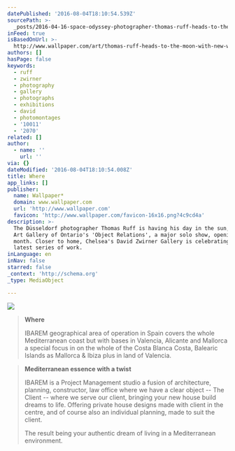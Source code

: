 ```yaml
---
datePublished: '2016-08-04T18:10:54.539Z'
sourcePath: >-
  _posts/2016-04-16-space-odyssey-photographer-thomas-ruff-heads-to-the-moon-wi.md
inFeed: true
isBasedOnUrl: >-
  http://www.wallpaper.com/art/thomas-ruff-heads-to-the-moon-with-new-work-at-david-zwirner
authors: []
hasPage: false
keywords:
  - ruff
  - zwirner
  - photography
  - gallery
  - photographs
  - exhibitions
  - david
  - photomontages
  - '10011'
  - '2070'
related: []
author:
  - name: ''
    url: ''
via: {}
dateModified: '2016-08-04T18:10:54.008Z'
title: Where
app_links: []
publisher:
  name: Wallpaper*
  domain: www.wallpaper.com
  url: 'http://www.wallpaper.com'
  favicon: 'http://www.wallpaper.com/favicon-16x16.png?4c9cd4a'
description: >-
  The Düsseldorf photographer Thomas Ruff is having his day in the sun, with the
  Art Gallery of Ontario's 'Object Relations', a major solo show, opening this
  month. Closer to home, Chelsea's David Zwirner Gallery is celebrating Ruff's
  latest series of work.
inLanguage: en
inNav: false
starred: false
_context: 'http://schema.org'
_type: MediaObject

---
```

![](https://the-grid-user-content.s3-us-west-2.amazonaws.com/5d779832-7945-4250-8a6a-baa2e3b7c07e.jpg)

> **Where**
> 
> IBAREM geographical area of operation in Spain covers the whole Mediterranean coast but with bases in Valencia, Alicante and Mallorca a special focus in on the whole of the Costa Blanca Costa, Balearic Islands as Mallorca & Ibiza plus in land of Valencia.

> **Mediterranean essence with a twist**
> 
> IBAREM is a Project Management studio a fusion of architecture, planning, constructor, law office where we have a clear object -- The Client -- where we serve our client, bringing your new house build dreams to life. Offering private house designs made with client in the centre, and of course also an individual planning, made to suit the client.
> 
> The result being your authentic dream of living in a Mediterranean environment.